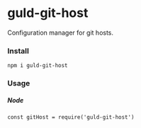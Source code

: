 # guld-git-host

Configuration manager for git hosts.

### Install

```
npm i guld-git-host
```

### Usage

##### Node

```
const gitHost = require('guld-git-host')
```
